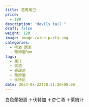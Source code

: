 ```yaml
---
title: 惡魔尾巴
price:
  - 180
description: "devils tail "
draft: false
weight: 128
image: images/wine-party.png
categories:
  - 啤酒 調酒
  - 蘭姆酒Rum
tags:
  - 果汁
  - 調酒
  - 香甜酒
  - 蘭姆酒
  - 伏特加
date: 2023-08-22T20:21:20+08:00
---
```

白色蘭姆酒 ＋伏特加 ＋杏仁酒 ＋萊姆汁